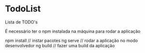 # TodoList

Lista de TODO's

É necessário ter o npm instalada na máquina para rodar a aplicação

npm install  // instar pacotes
ng serve     // rodar a aplicação no modo desenvolvedor 
ng build     // fazer uma build da aplicação